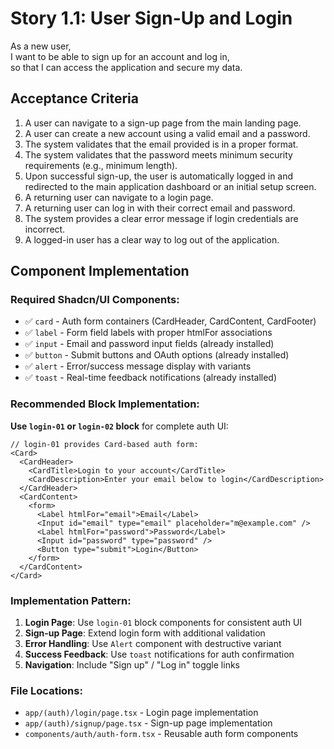 # Story 1.1: User Sign-Up and Login

As a new user,  
I want to be able to sign up for an account and log in,  
so that I can access the application and secure my data.  

## Acceptance Criteria

1. A user can navigate to a sign-up page from the main landing page.  
2. A user can create a new account using a valid email and a password.  
3. The system validates that the email provided is in a proper format.  
4. The system validates that the password meets minimum security requirements (e.g., minimum length).  
5. Upon successful sign-up, the user is automatically logged in and redirected to the main application dashboard or an initial setup screen.  
6. A returning user can navigate to a login page.  
7. A returning user can log in with their correct email and password.  
8. The system provides a clear error message if login credentials are incorrect.  
9. A logged-in user has a clear way to log out of the application.

## Component Implementation

### Required Shadcn/UI Components:
- ✅ `card` - Auth form containers (CardHeader, CardContent, CardFooter)
- ✅ `label` - Form field labels with proper htmlFor associations  
- ✅ `input` - Email and password input fields (already installed)
- ✅ `button` - Submit buttons and OAuth options (already installed)
- ✅ `alert` - Error/success message display with variants
- ✅ `toast` - Real-time feedback notifications (already installed)

### Recommended Block Implementation:
**Use `login-01` or `login-02` block** for complete auth UI:

```tsx
// login-01 provides Card-based auth form:
<Card>
  <CardHeader>
    <CardTitle>Login to your account</CardTitle>
    <CardDescription>Enter your email below to login</CardDescription>
  </CardHeader>
  <CardContent>
    <form>
      <Label htmlFor="email">Email</Label>
      <Input id="email" type="email" placeholder="m@example.com" />
      <Label htmlFor="password">Password</Label>
      <Input id="password" type="password" />
      <Button type="submit">Login</Button>
    </form>
  </CardContent>
</Card>
```

### Implementation Pattern:
1. **Login Page**: Use `login-01` block components for consistent auth UI
2. **Sign-up Page**: Extend login form with additional validation
3. **Error Handling**: Use `Alert` component with destructive variant
4. **Success Feedback**: Use `toast` notifications for auth confirmation
5. **Navigation**: Include "Sign up" / "Log in" toggle links

### File Locations:
- `app/(auth)/login/page.tsx` - Login page implementation
- `app/(auth)/signup/page.tsx` - Sign-up page implementation  
- `components/auth/auth-form.tsx` - Reusable auth form components